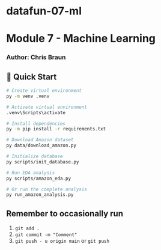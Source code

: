 # datafun-07-ml
# Module 7 - Machine Learning

### Author: Chris Braun

## 🚀 Quick Start

```bash
# Create virtual environment
py -m venv .venv

# Activate virtual environment
.venv\Scripts\activate

# Install dependencies
py -m pip install -r requirements.txt

# Download Amazon dataset
py data/download_amazon.py

# Initialize database
py scripts/init_database.py

# Run EDA analysis
py scripts/amazon_eda.py

# Or run the complete analysis
py run_amazon_analysis.py
```

## Remember to occasionally run
1. ```git add .```
2. ```git commit -m "Comment"```
3. ```git push - u origin main``` or ```git push```